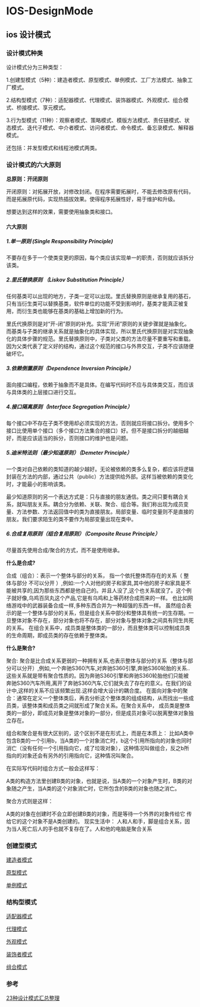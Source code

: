# IOS-DesignMode

## ios 设计模式

### 设计模式种类
设计模式分为三种类型：

1.创建型模式（5种）：建造者模式、原型模式、单例模式、工厂方法模式、抽象工厂模式。

2.结构型模式（7种）：适配器模式、代理模式、装饰器模式、外观模式、组合模式、桥接模式、享元模式。

3.行为型模式（11种）：观察者模式、策略模式、模版方法模式、责任链模式、状态模式、迭代子模式、中介者模式、访问者模式、命令模式、备忘录模式、解释器模式。

还包括：并发型模式和线程池模式两类。

### 设计模式的六大原则
**总原则：开闭原则**

开闭原则：对拓展开放，对修改封闭。在程序需要拓展时，不能去修改原有代码，而是拓展原代码，实现热插拔效果。使得程序拓展性好，易于维护和升级。

想要达到这样的效果，需要使用抽象类和接口。

#### 六大原则
##### 1.单一原则 (Single Responsibility Principle)
不要存在多于一个使类变更的原因，每个类应该实现单一的职责，否则就应该拆分该类。

##### 2.里氏替换原则 （Liskov Substitution Principle）
任何基类可以出现的地方，子类一定可以出现。里氏替换原则是继承复用的基石，只有当衍生类可以替换基类，软件单位的功能不受到影响时，基类才能真正被复用，而衍生类也能够在基类的基础上增加新的行为。

里氏代换原则是对“开-闭”原则的补充。实现“开闭”原则的关键步骤就是抽象化。而基类与子类的继承关系就是抽象化的具体实现，所以里氏代换原则是对实现抽象化的具体步骤的规范。里氏替换原则中，子类对父类的方法尽量不要重写和重载。因为父类代表了定义好的结构，通过这个规范的接口与外界交互，子类不应该随便破坏它。

##### 3.依赖倒置原则（Dependence Inversion Principle）
面向接口编程，依赖于抽象而不是具体。在编写代码时不应与具体类交互，而应该与具体类的上层接口进行交互。

##### 4.接口隔离原则（Interface Segregation Principle）
每个接口中不存在子类不使用却必须实现的方法，否则就应将接口拆分。使用多个接口比使用单个接口（多个接口方法集合的接口）好。但不是接口拆分的越细越好，而是应该适当的拆分，否则接口的维护也是问题。

##### 5.迪米特法则（最少知道原则）（Demeter Principle）
一个类对自己依赖的类知道的越少越好。无论被依赖的类多么复杂，都应该将逻辑封装在方法的内部，通过公共（public）方法提供给外部。这样当被依赖的类变化时，才能最小的影响该类。

最少知道原则的另一个表达方式是：只与直接的朋友通信。类之间只要有耦合关系，就叫朋友关系。耦合分为依赖、关联、聚合、组合等。我们称出现为成员变量、方法参数、方法返回值中的类为直接朋友。局部变量、临时变量则不是直接的朋友。我们要求陌生的类不要作为局部变量出现在类中。

##### 6.合成复用原则（组合复用原则）（Composite Reuse Principle）
尽量首先使用合成/聚合的方式，而不是使用继承。

**什么是合成?**

合成（组合）：表示一个整体与部分的关系， 指一个依托整体而存在的关系（ 整体与部分 不可以分开 ）,例如:一个人对他的房子和家具,其中他的房子和家具是不能被共享的,因为那些东西都是他自己的。并且人没了,这个也关系就没了。这个例子就好像,乌鸡百凤丸这个产品,它是有乌鸡和上等药材合成而来的一样。 也比如网络游戏中的武器装备合成一样,多种东西合并为一种超强的东西一样。 虽然组合表示的是一个整体与部分的关系，但是组合关系中部分和整体具有统一的生存期。一旦整体对象不存在，部分对象也将不存在，部分对象与整体对象之间具有同生共死的关系。 在组合关系中，成员类是整体类的一部分，而且整体类可以控制成员类的生命周期，即成员类的存在依赖于整体类。

**什么是聚合?**

聚合: 聚合是比合成关系更弱的一种拥有关系,也表示整体与部分的关系（整体与部分可以分开）,例如,一个奔驰S360汽车,对奔驰S360引擎,奔驰S360轮胎的关系..这些关系就是带有聚合性质的。因为奔驰S360引擎和奔驰S360轮胎他们只能被奔驰S360汽车所用,离开了奔驰S360汽车,它们就失去了存在的意义。在我们的设计中,这样的关系不应该频繁出现.这样会增大设计的耦合度。 在面向对象中的聚合：通常在定义一个整体类后，再去分析这个整体类的组成结构，从而找出一些成员类，该整体类和成员类之间就形成了聚合关系。在聚合关系中， 成员类是整体类的一部分，即成员对象是整体对象的一部分，但是成员对象可以脱离整体对象独立存在。

组合和聚合是有很大区别的，这个区别不是在形式上，而是在本质上：
比如A类中包含B类的一个引用b，当A类的一个对象消亡时，b这个引用所指向的对象也同时消亡（没有任何一个引用指向它，成了垃圾对象），这种情况叫做组合，反之b所指向的对象还会有另外的引用指向它，这种情况叫聚合。

在实际写代码时组合方式一般会这样写：

A类的构造方法里创建B类的对象，也就是说，当A类的一个对象产生时，B类的对象随之产生，当A类的这个对象消亡时，它所包含的B类的对象也随之消亡。

聚合方式则是这样：

A类的对象在创建时不会立即创建B类的对象，而是等待一个外界的对象传给它
传给它的这个对象不是A类创建的。
现实生活中：
人和人和手，脚是组合关系，因为当人死亡后人的手也就不复存在了。人和他的电脑是聚合关系

### 创建型模式

[建造者模式](https://github.com/detector-m/IOS-DesignMode/blob/master/IOS_DesignMode_Demo/IOS_DesignMode_Demo/IOS_BuilderMode/IOS_BuilderMode_Readme.md)

[原型模式](https://github.com/detector-m/IOS-DesignMode/blob/master/IOS_DesignMode_Demo/IOS_DesignMode_Demo/IOS_PrototypeMode/IOS_PrototypeMode_README.md)

[单例模式](https://github.com/detector-m/IOS-DesignMode/blob/master/IOS_DesignMode_Demo/IOS_DesignMode_Demo/IOS_%20SingletonMode/IOS_SingletonMode_README.md)

### 结构型模式
[适配器模式](https://github.com/detector-m/IOS-DesignMode/blob/master/IOS_DesignMode_Demo/IOS_DesignMode_Demo/IOS_AdapterMode/IOS_AdapterMode_README.md)

[代理模式](https://github.com/detector-m/IOS-DesignMode/blob/master/IOS_DesignMode_Demo/IOS_DesignMode_Demo/IOS_ProxyMode/IOS_ProxyMode_READMD.md)

[外观模式](https://github.com/detector-m/IOS-DesignMode/blob/master/IOS_DesignMode_Demo/IOS_DesignMode_Demo/IOS_FacadeMode/IOA_FacadeMode_README.md)

[装饰者模式](https://github.com/detector-m/IOS-DesignMode/blob/master/IOS_DesignMode_Demo/IOS_DesignMode_Demo/IOS_DecoratorMode/IOS_DecoratorMode_README.md)

[组合模式](https://github.com/detector-m/IOS-DesignMode/blob/master/IOS_DesignMode_Demo/IOS_DesignMode_Demo/IOS_CompositeMode/IOS_CompositeMode_README.md)

### 参考
[23种设计模式汇总整理](https://blog.csdn.net/jason0539/article/details/44956775)